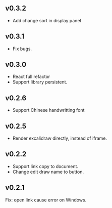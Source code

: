 ## v0.3.2

- Add change sort in display panel

## v0.3.1

- Fix bugs.

## v0.3.0

- React full refactor
- Support library persistent.

## v0.2.6

- Support Chinese handwritting font

## v0.2.5

- Render excalidraw directly, instead of iframe.

## v0.2.2

- Support link copy to document.
- Change edit draw name to button.

## v0.2.1

Fix: open link cause error on Windows.
